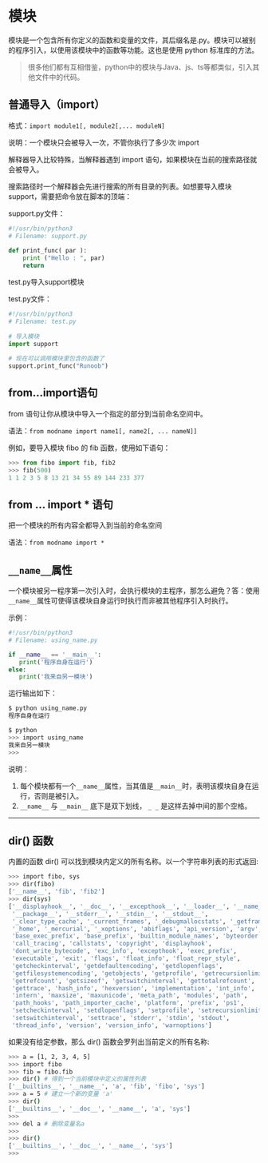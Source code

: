 # 模块

模块是一个包含所有你定义的函数和变量的文件，其后缀名是.py。模块可以被别的程序引入，以使用该模块中的函数等功能。这也是使用 python 标准库的方法。
>很多他们都有互相借鉴，python中的模块与Java、js、ts等都类似，引入其他文件中的代码。

## 普通导入（import）

格式：`import module1[, module2[,... moduleN]`

说明：一个模块只会被导入一次，不管你执行了多少次 import

解释器导入比较特殊，当解释器遇到 import 语句，如果模块在当前的搜索路径就会被导入。

搜索路径时一个解释器会先进行搜索的所有目录的列表。如想要导入模块 support，需要把命令放在脚本的顶端：

support.py文件：

```python
#!/usr/bin/python3
# Filename: support.py
 
def print_func( par ):
    print ("Hello : ", par)
    return
```

test.py导入support模块

test.py文件：

```python
#!/usr/bin/python3
# Filename: test.py
 
# 导入模块
import support
 
# 现在可以调用模块里包含的函数了
support.print_func("Runoob")
```

## from...import语句

from 语句让你从模块中导入一个指定的部分到当前命名空间中。

语法：`from modname import name1[, name2[, ... nameN]]`

例如，要导入模块 fibo 的 fib 函数，使用如下语句：

```python
>>> from fibo import fib, fib2
>>> fib(500)
1 1 2 3 5 8 13 21 34 55 89 144 233 377
```

## from … import * 语句

把一个模块的所有内容全都导入到当前的命名空间

语法：`from modname import *`

## `__name__`属性

一个模块被另一程序第一次引入时，会执行模块的主程序，那怎么避免？答：使用`__name__`属性可使得该模块自身运行时执行而非被其他程序引入时执行。

示例：

```python
#!/usr/bin/python3
# Filename: using_name.py

if __name__ == '__main__':
   print('程序自身在运行')
else:
   print('我来自另一模块')
```

运行输出如下：

```sh
$ python using_name.py
程序自身在运行
```

```sh
$ python
>>> import using_name
我来自另一模块
>>>
```

说明：

1. 每个模块都有一个`__name__`属性，当其值是`__main__`时，表明该模块自身在运行，否则是被引入。
2. `__name__` 与 `__main__` 底下是双下划线， `_ _` 是这样去掉中间的那个空格。

---

## dir() 函数

内置的函数 dir() 可以找到模块内定义的所有名称。以一个字符串列表的形式返回:

```sh
>>> import fibo, sys
>>> dir(fibo)
['__name__', 'fib', 'fib2']
>>> dir(sys)  
['__displayhook__', '__doc__', '__excepthook__', '__loader__', '__name__',
 '__package__', '__stderr__', '__stdin__', '__stdout__',
 '_clear_type_cache', '_current_frames', '_debugmallocstats', '_getframe',
 '_home', '_mercurial', '_xoptions', 'abiflags', 'api_version', 'argv',
 'base_exec_prefix', 'base_prefix', 'builtin_module_names', 'byteorder',
 'call_tracing', 'callstats', 'copyright', 'displayhook',
 'dont_write_bytecode', 'exc_info', 'excepthook', 'exec_prefix',
 'executable', 'exit', 'flags', 'float_info', 'float_repr_style',
 'getcheckinterval', 'getdefaultencoding', 'getdlopenflags',
 'getfilesystemencoding', 'getobjects', 'getprofile', 'getrecursionlimit',
 'getrefcount', 'getsizeof', 'getswitchinterval', 'gettotalrefcount',
 'gettrace', 'hash_info', 'hexversion', 'implementation', 'int_info',
 'intern', 'maxsize', 'maxunicode', 'meta_path', 'modules', 'path',
 'path_hooks', 'path_importer_cache', 'platform', 'prefix', 'ps1',
 'setcheckinterval', 'setdlopenflags', 'setprofile', 'setrecursionlimit',
 'setswitchinterval', 'settrace', 'stderr', 'stdin', 'stdout',
 'thread_info', 'version', 'version_info', 'warnoptions']
```

如果没有给定参数，那么 dir() 函数会罗列出当前定义的所有名称:

```sh
>>> a = [1, 2, 3, 4, 5]
>>> import fibo
>>> fib = fibo.fib
>>> dir() # 得到一个当前模块中定义的属性列表
['__builtins__', '__name__', 'a', 'fib', 'fibo', 'sys']
>>> a = 5 # 建立一个新的变量 'a'
>>> dir()
['__builtins__', '__doc__', '__name__', 'a', 'sys']
>>>
>>> del a # 删除变量名a
>>>
>>> dir()
['__builtins__', '__doc__', '__name__', 'sys']
>>>
```
